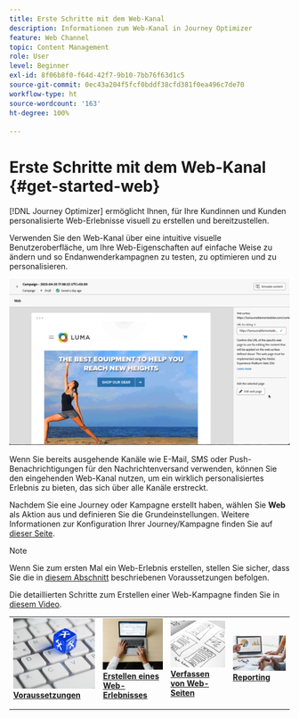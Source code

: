 ```yaml
---
title: Erste Schritte mit dem Web-Kanal
description: Informationen zum Web-Kanal in Journey Optimizer
feature: Web Channel
topic: Content Management
role: User
level: Beginner
exl-id: 8f06b8f0-f64d-42f7-9b10-7bb76f63d1c5
source-git-commit: 0ec43a204f5fcf0bddf38cfd381f0ea496c7de70
workflow-type: ht
source-wordcount: '163'
ht-degree: 100%

---
```


# Erste Schritte mit dem Web-Kanal {#get-started-web}

[!DNL Journey Optimizer] ermöglicht Ihnen, für Ihre Kundinnen und Kunden personalisierte Web-Erlebnisse visuell zu erstellen und bereitzustellen.

Verwenden Sie den Web-Kanal über eine intuitive visuelle Benutzeroberfläche, um Ihre Web-Eigenschaften auf einfache Weise zu ändern und so Endanwenderkampagnen zu testen, zu optimieren und zu personalisieren.

![](../rn/assets/do-not-localize/web-authoring.gif)

Wenn Sie bereits ausgehende Kanäle wie E-Mail, SMS oder Push-Benachrichtigungen für den Nachrichtenversand verwenden, können Sie den eingehenden Web-Kanal nutzen, um ein wirklich personalisiertes Erlebnis zu bieten, das sich über alle Kanäle erstreckt.

Nachdem Sie eine Journey oder Kampagne erstellt haben, wählen Sie **Web** als Aktion aus und definieren Sie die Grundeinstellungen. Weitere Informationen zur Konfiguration Ihrer Journey/Kampagne finden Sie auf [dieser Seite](create-web.md#create-web-experience).

>[!NOTE]
>
>Wenn Sie zum ersten Mal ein Web-Erlebnis erstellen, stellen Sie sicher, dass Sie die in [diesem Abschnitt](web-prerequisites.md) beschriebenen Voraussetzungen befolgen.

Die detaillierten Schritte zum Erstellen einer Web-Kampagne finden Sie in [diesem Video](create-web.md#video).

<table style="table-layout:fixed"><tr style="border: 0;">
<td>
<a href="web-prerequisites.md">
<img alt="Lead" src="../assets/do-not-localize/web-prerequisites.jpg">
</a>
<div><a href="web-prerequisites.md"><strong>Voraussetzungen</strong>
</div>
<p>
</td>
<td>
<a href="create-web.md">
<img alt="Gelegentlich" src="../assets/do-not-localize/web-create.jpg">
</a>
<div>
<a href="create-web.md"><strong>Erstellen eines Web-Erlebnisses</strong></a>
</div>
<p></td>
<td>
<a href="web-visual-editor.md">
<img alt="Validierung" src="../assets/do-not-localize/web-design.jpg">
</a>
<div>
<a href="web-visual-editor.md"><strong>Verfassen von Web-Seiten</strong></a>
</div>
<p>
</td>
<td>
<a href="monitor-web-experiences.md">
<img alt="Validierung" src="../assets/do-not-localize/web-reporting.jpg">
</a>
<div>
<a href="monitor-web-experiences.md"><strong>Reporting</strong></a>
</div>
<p>
</td>
</tr></table>


